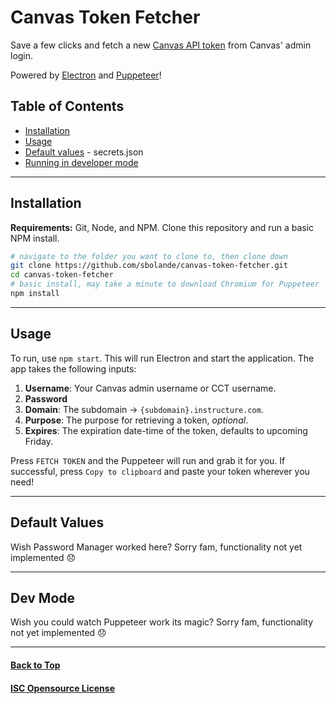 # Canvas Token Fetcher
Save a few clicks and fetch a new [Canvas API token](https://canvas.instructure.com/doc/api/file.oauth.html#manual-token-generation) from Canvas' admin login.

Powered by [Electron](https://www.electronjs.org/) and [Puppeteer](https://pptr.dev/)! 

## Table of Contents
- [Installation](#Installation)
- [Usage](#Usage)
- [Default values](#Default%20Values) - secrets.json
- [Running in developer mode](#Dev%20Mode)
----------
## Installation
**Requirements:** Git, Node, and NPM.
Clone this repository and run a basic NPM install.
```sh
# navigate to the folder you want to clone to, then clone down
git clone https://github.com/sbolande/canvas-token-fetcher.git
cd canvas-token-fetcher
# basic install, may take a minute to download Chromium for Puppeteer
npm install
```

----------
## Usage
To run, use `npm start`. This will run Electron and start the application.
The app takes the following inputs:
1. **Username**: Your Canvas admin username or CCT username.
2. **Password**
3. **Domain**: The subdomain -> `{subdomain}.instructure.com`.
4. **Purpose**: The purpose for retrieving a token, _optional_.
5. **Expires**: The expiration date-time of the token, defaults to upcoming Friday.

Press `FETCH TOKEN` and the Puppeteer will run and grab it for you. If successful, press `Copy to clipboard` and paste your token wherever you need!

----------
## Default Values
Wish Password Manager worked here? Sorry fam, functionality not yet implemented :disappointed:

----------
## Dev Mode
Wish you could watch Puppeteer work its magic? Sorry fam, functionality not yet implemented :disappointed:

----------
#### [Back to Top](#Table%20of%20Contents)
#### [ISC Opensource License](https://opensource.org/licenses/ISC)